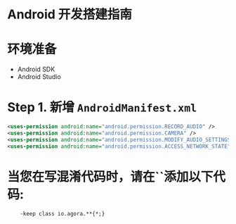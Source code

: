 # Android 开发搭建指南

# 环境准备
* Android SDK
* Android Studio

# Step 1. 新增 `AndroidManifest.xml`
```xml
<uses-permission android:name="android.permission.RECORD_AUDIO" />
<uses-permission android:name="android.permission.CAMERA" />
<uses-permission android:name="android.permission.MODIFY_AUDIO_SETTINGS" />
<uses-permission android:name="android.permission.ACCESS_NETWORK_STATE" />
```

# 当您在写混淆代码时，请在``添加以下代码:
```script
    -keep class io.agora.**{*;}
```